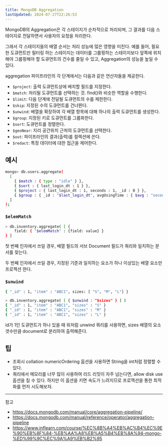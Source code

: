 ```yaml
---
title: MongoDB Aggregation
lastUpdated: 2024-07-27T22:26:53
---
```

MongoDB의 Aggregation은 각 스테이지가 순차적으로 처리되며, 그 결과를 다음 스테이지로 전달하면서 사용자의 요청을 처리한다.

그래서 각 스테이지들의 배열 순서는 처리 성능에 많은 영향을 미친다. 예를 들어, 필요한 도큐먼트만 필터링 하는 스테이지는 데이터를 그룹핑하는 스테이지보다 앞쪽에 위치해야 그룹핑해야 할 도큐먼트의 건수를 줄일 수 있고, Aggregation의 성능을 높일 수 있다.

aggregation 파이프라인의 각 단계에서는 다음과 같은 연산자들을 제공한다.

- `$project`: 출력 도큐먼트상에 배치할 필드를 지정한다.
- `$match`: 처리될 도큐먼트를 선택하는 것. find()와 비슷한 역할을 수행한다.
- `$limit`: 다음 단계에 전달될 도큐먼트의 수를 제한한다.
- `$skip`: 지정된 수의 도큐먼트를 건너뛴다.
- `$unwind`: 배열을 확장하여 각 배열 항목에 대해 하나의 출력 도큐먼트를 생성한다.
- `$group`: 지정된 키로 도큐먼트를 그룹화한다.
- `$sort`: 도큐먼트를 정렬한다.
- `$geoNear`: 지리 공간위치 근처의 도큐먼트를 선택한다.
- `$out`: 파이프라인의 결과(출력)를 컬렉션에 쓴다.
- `$redact`: 특정 데이터에 대한 접근을 제어한다.

## 예시

```bash
mongo> db.users.aggregate(
  [
    { $match : { type : "idle" } },
    { $sort : { last_login_dt : 1 } },
    { $project : { last_login_dt : 1, seconds : 1, _id : 0 } },
    { $group : { _id : "$last_login_dt", avgUsingTime : { $avg : "seconds" } } }
  ]
);
```

### `$elemMatch`

```bash
> db.inventory.aggregate( [ { 
    field: { "$elemMatch" : {field: value} }
} ]
```

첫 번째 인자에서 쓰일 경우, 배열 필드의 서브 Document 필드가 쿼리와 일치하는 문서를 찾는다. 

두 번째 인자에서 쓰일 경우, 지정된 기준과 일치하는 요소가 하나 이상있는 배열 요소만 프로젝션 한다.

### `$unwind`

```bash
{ "_id" : 1, "item" : "ABC1", sizes: [ "S", "M", "L"] }

> db.inventory.aggregate( [ { $unwind : "$sizes" } ] )
{ "_id" : 1, "item" : "ABC1", "sizes" : "S" }
{ "_id" : 1, "item" : "ABC1", "sizes" : "M" }
{ "_id" : 1, "item" : "ABC1", "sizes" : "L" }
```

id가 1인 도큐먼트가 하나 있을 때 위처럼 unwind 쿼리를 사용하면, sizes 배열의 요소 갯수만큼 document로 분리하여 출력해준다.

## 팁

- 조회시 collation numericOrdering 옵션을 사용하면 String을 int처럼 정렬할 수 있다.
- 쿼리에서 메모리를 너무 많이 사용하여 리드 리밋이 자주 넘는다면, allow disk use 옵션을 킬 수 있다. 하지만 이 옵션을 키면 속도가 느려지므로 프로젝션을 통한 최적화를 먼저 시도해보자.

---
참고
- https://docs.mongodb.com/manual/core/aggregation-pipeline/
- https://docs.mongodb.com/manual/reference/operator/aggregation-pipeline
- https://www.inflearn.com/course/%EC%8B%A4%EB%AC%B4%EC%9E%90%EB%8F%84-%EB%AA%A8%EB%A5%B4%EB%8A%94-mongo-%ED%99%9C%EC%9A%A9%EB%B2%95